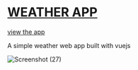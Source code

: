 # [WEATHER APP](https://w-info.netlify.app/)
[view the app](https://w-info.netlify.app/)

A simple weather web app built with vuejs

![Screenshot (27)](https://user-images.githubusercontent.com/99094257/188737486-aeca38a6-19ec-48be-a118-5b97ff3275e7.png)
